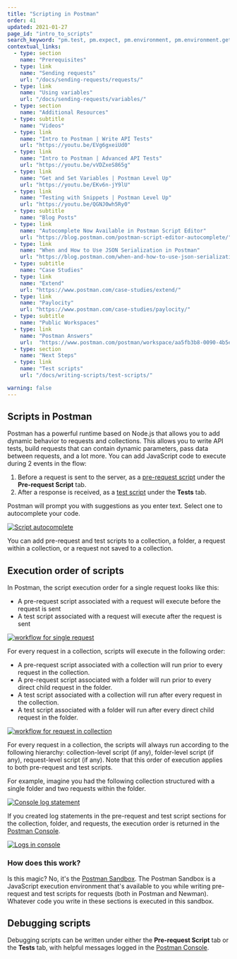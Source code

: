 ```yaml
---
title: "Scripting in Postman"
order: 41
updated: 2021-01-27
page_id: "intro_to_scripts"
search_keyword: "pm.test, pm.expect, pm.environment, pm.environment.get, environment.get, pm.response"
contextual_links:
  - type: section
    name: "Prerequisites"
  - type: link
    name: "Sending requests"
    url: "/docs/sending-requests/requests/"
  - type: link
    name: "Using variables"
    url: "/docs/sending-requests/variables/"
  - type: section
    name: "Additional Resources"
  - type: subtitle
    name: "Videos"
  - type: link
    name: "Intro to Postman | Write API Tests"
    url: "https://youtu.be/EVg6gxeiUd0"
  - type: link
    name: "Intro to Postman | Advanced API Tests"
    url: "https://youtu.be/vVDZxeS865g"
  - type: link
    name: "Get and Set Variables | Postman Level Up"
    url: "https://youtu.be/EKv6n-jY9lU"
  - type: link
    name: "Testing with Snippets | Postman Level Up"
    url: "https://youtu.be/QGNJ0wh5Ry0"
  - type: subtitle
    name: "Blog Posts"
  - type: link
    name: "Autocomplete Now Available in Postman Script Editor"
    url: "https://blog.postman.com/postman-script-editor-autocomplete/"
  - type: link
    name: "When and How to Use JSON Serialization in Postman"
    url: "https://blog.postman.com/when-and-how-to-use-json-serialization-in-postman/"
  - type: subtitle
    name: "Case Studies"
  - type: link
    name: "Extend"
    url: "https://www.postman.com/case-studies/extend/"
  - type: link
    name: "Paylocity"
    url: "https://www.postman.com/case-studies/paylocity/"
  - type: subtitle
    name: "Public Workspaces"
  - type: link
    name: "Postman Answers"
    url:  "https://www.postman.com/postman/workspace/aa5fb3b8-0090-4b5e-b3b4-fa5c1f2d080d"
  - type: section
    name: "Next Steps"
  - type: link
    name: "Test scripts"
    url: "/docs/writing-scripts/test-scripts/"

warning: false
---
```


## Scripts in Postman

Postman has a powerful runtime based on Node.js that allows you to add dynamic behavior to requests and collections. This allows you to write API tests, build requests that can contain dynamic parameters, pass data between requests, and a lot more. You can add JavaScript code to execute during 2 events in the flow:

  1. Before a request is sent to the server, as a [pre-request script](/docs/writing-scripts/pre-request-scripts/) under the **Pre-request Script** tab.
  1. After a response is received, as a [test script](/docs/writing-scripts/test-scripts/) under the **Tests** tab.

Postman will prompt you with suggestions as you enter text. Select one to autocomplete your code.

[![Script autocomplete](https://assets.postman.com/postman-docs/autocomplete-v8.gif)](https://assets.postman.com/postman-docs/autocomplete-v8.gif)

You can add pre-request and test scripts to a collection, a folder, a request within a collection, or a request not saved to a collection.

## Execution order of scripts

In Postman, the script execution order for a single request looks like this:

* A pre-request script associated with a request will execute before the request is sent
* A test script associated with a request will execute after the request is sent

[![workflow for single request](https://assets.postman.com/postman-docs/req-resp.jpg)](https://assets.postman.com/postman-docs/req-resp.jpg)

For every request in a collection, scripts will execute in the following order:

* A pre-request script associated with a collection will run prior to every request in the collection.
* A pre-request script associated with a folder will run prior to every direct child request in the folder.
* A test script associated with a collection will run after every request in the collection.
* A test script associated with a folder will run after every direct child request in the folder.

[![workflow for request in collection](https://assets.postman.com/postman-docs/execOrder.jpg)](https://assets.postman.com/postman-docs/execOrder.jpg)

For every request in a collection, the scripts will always run according to the following hierarchy: collection-level script (if any), folder-level script (if any), request-level script (if any). Note that this order of execution applies to both pre-request and test scripts.

For example, imagine you had the following collection structured with a single folder and two requests within the folder.

[![Console log statement](https://assets.postman.com/postman-docs/console-log-statement-v8.jpg)](https://assets.postman.com/postman-docs/console-log-statement-v8.jpg)

If you created log statements in the pre-request and test script sections for the collection, folder, and requests, the execution order is returned in the [Postman Console](/docs/sending-requests/troubleshooting-api-requests/).

[![Logs in console](https://assets.postman.com/postman-docs/logs-in-console-v8.jpg)](https://assets.postman.com/postman-docs/logs-in-console-v8.jpg)

### How does this work?

Is this magic? No, it's the [Postman Sandbox](/docs/writing-scripts/script-references/postman-sandbox-api-reference/). The Postman Sandbox is a JavaScript execution environment that's available to you while writing pre-request and test scripts for requests (both in Postman and Newman). Whatever code you write in these sections is executed in this sandbox.

## Debugging scripts

Debugging scripts can be written under either the **Pre-request Script** tab or the **Tests** tab, with helpful messages logged in the [Postman Console](/docs/sending-requests/troubleshooting-api-requests/).

